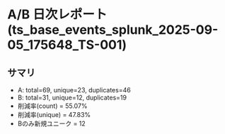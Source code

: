 # A/B 日次レポート (ts_base_events_splunk_2025-09-05_175648_TS-001)

## サマリ
- A: total=69, unique=23, duplicates=46
- B: total=31, unique=12, duplicates=19
- 削減率(count) = 55.07%
- 削減率(unique) = 47.83%
- Bのみ新規ユニーク = 12